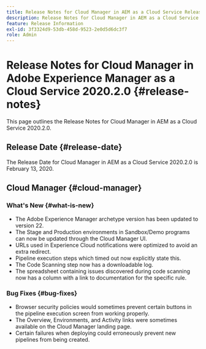 ```yaml
---
title: Release Notes for Cloud Manager in AEM as a Cloud Service Release 2020.2.0
description: Release Notes for Cloud Manager in AEM as a Cloud Service Release 2020.2.0
feature: Release Information
exl-id: 3f3324d9-53db-458d-9523-2e0d5d6dc3f7
role: Admin
---
```

# Release Notes for Cloud Manager in Adobe Experience Manager as a Cloud Service 2020.2.0 {#release-notes}

This page outlines the Release Notes for Cloud Manager in AEM as a Cloud Service 2020.2.0.

## Release Date {#release-date}

The Release Date for Cloud Manager in AEM as a Cloud Service 2020.2.0 is February 13, 2020.

## Cloud Manager {#cloud-manager}

### What's New {#what-is-new}

* The Adobe Experience Manager archetype version has been updated to version 22.
* The Stage and Production environments in Sandbox/Demo programs can now be updated through the Cloud Manager UI.
* URLs used in Experience Cloud notifications were optimized to avoid an extra redirect.
* Pipeline execution steps which timed out now explicitly state this.
* The Code Scanning step now has a downloadable log.
* The spreadsheet containing issues discovered during code scanning now has a column with a link to documentation for the specific rule.

### Bug Fixes  {#bug-fixes}

* Browser security policies would sometimes prevent certain buttons in the pipeline execution screen from working properly.
* The Overview, Environments, and Activity links were sometimes available on the Cloud Manager landing page.
* Certain failures when deploying could erroneously prevent new pipelines from being created.
